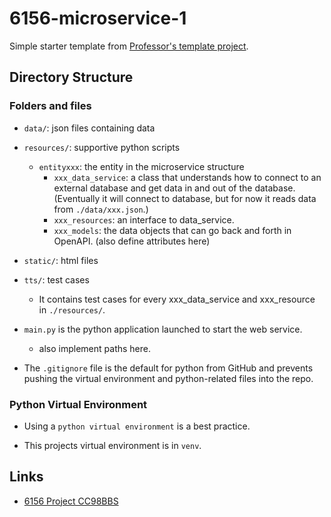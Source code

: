 # 6156-microservice-1

Simple starter template from [Professor's template project](https://github.com/donald-f-ferguson/e6156-f23-template).

## Directory Structure

### Folders and files

- `data/`: json files containing data

- `resources/`: supportive python scripts
    - `entityxxx`: the entity in the microservice structure
        - `xxx_data_service`: a class that understands how to connect to an external database and get data in and out of the database. (Eventually it will connect to database, but for now it reads data from `./data/xxx.json`.)
        - `xxx_resources`: an interface to data_service.
        - `xxx_models`: the data objects that can go back and forth in OpenAPI. (also define attributes here)

- `static/`: html files

- `tts/`: test cases
    - It contains test cases for every xxx_data_service and xxx_resource in `./resources/`.

- `main.py` is the python application launched to start the web service. 
    - also implement paths here.

- The `.gitignore` file is the default for python from GitHub and prevents pushing the virtual environment and python-related files into the repo.

### Python Virtual Environment

- Using a `python virtual environment` is a best practice.

- This projects virtual environment is in `venv`.

## Links

- [6156 Project CC98BBS](https://docs.google.com/document/d/1S50GO37JrpRDcQUz2pgCLom3ZKrQc48kTfOB8hU2bRM/edit#heading=h.phx6jjg9mm5c)